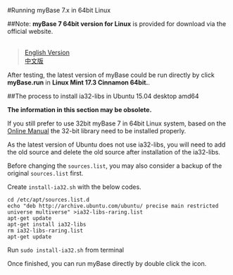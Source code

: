 #Running myBase 7.x in 64bit Linux

##Note:
**myBase 7 64bit version for Linux** is provided for download via the official website.  
<br />
> [English Version](http://www.wjjsoft.com/download.html)  
> [中文版](http://www.wjjsoft.com/mybase_cn.html#download)  

After testing, the latest version of myBase could be run directly by click **myBase.run** in **Linux Mint 17.3 Cinnamon 64bit.**.

##The process to install ia32-libs in Ubuntu 15.04 desktop amd64

**The information in this section may be obsolete.** 

If you still prefer to use 32bit myBase 7 in 64bit Linux system, based on the [Online Manual](http://www.wjjsoft.com/mybase_v7_docs.html#H3_3665) the 32-bit library need to be installed properly.

As the latest version of Ubuntu does not use ia32-libs, you will need to add the old source and delete the old source after installation of the ia32-libs.   

Before changing the `sources.list`, you may also consider a backup of the original `sources.list` first.

Create `install-ia32.sh` with the below codes.

	cd /etc/apt/sources.list.d
	echo "deb http://archive.ubuntu.com/ubuntu/ precise main restricted universe multiverse" >ia32-libs-raring.list
	apt-get update
	apt-get install ia32-libs
	rm ia32-libs-raring.list
	apt-get update

Run `sudo install-ia32.sh` from terminal

Once finished, you can run myBase directly by double click the icon.